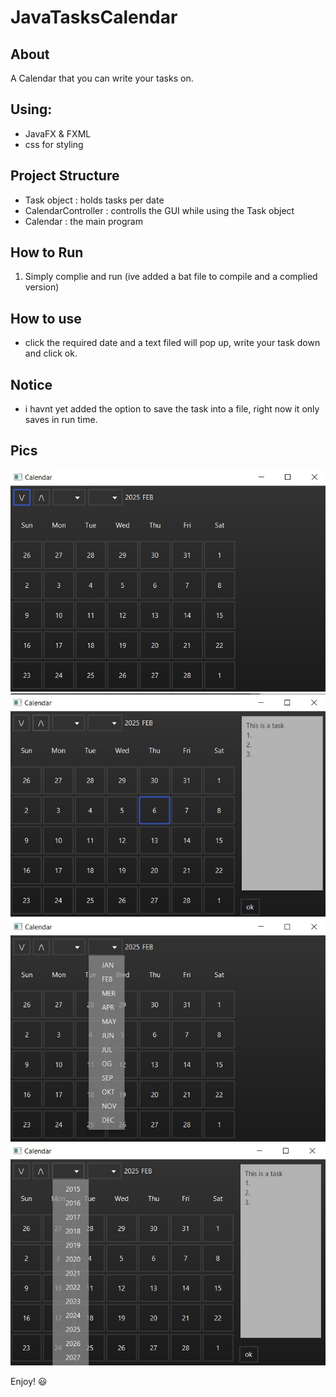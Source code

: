 # JavaTasksCalendar  
## About  
A Calendar that you can write your tasks on. 

## Using:
- JavaFX & FXML
- css for styling  

## Project Structure  
- Task object : holds tasks per date
- CalendarController : controlls the GUI while using the Task object 
- Calendar : the main program 

## How to Run  
1. Simply complie and run (ive added a bat file to compile and a complied version)  

## How to use
- click the required date and a text filed will pop up, write your task down and click ok. 

## Notice
- i havnt yet added the option to save the task into a file, right now it only saves in run time.


## Pics
![Chat Room Snapshot](images/firstView.jpg) 
![Chat Room Snapshot](images/taskView.jpg)
![Chat Room Snapshot](images/Month.jpg)
![Chat Room Snapshot](images/Year.jpg) 

Enjoy! 😃  

